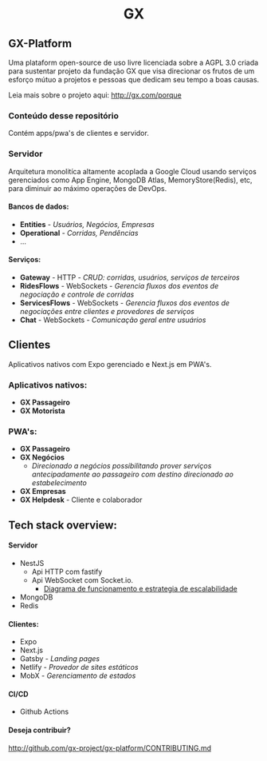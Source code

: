 <center>
  <h1>GX</h1>
</center>

## GX-Platform

Uma plataform open-source de uso livre licenciada sobre a AGPL 3.0 criada para sustentar projeto da fundação GX que visa direcionar os frutos de um esforço mútuo a projetos e pessoas que dedicam seu tempo a boas causas.

Leia mais sobre o projeto aqui: http://gx.com/porque

### Conteúdo desse repositório

Contém apps/pwa's de clientes e servidor.

### Servidor

Arquitetura monolitíca altamente acoplada a Google Cloud usando serviços gerenciados como App Engine, MongoDB Atlas, MemoryStore(Redis), etc, para diminuir ao máximo operações de DevOps.

#### Bancos de dados:

- **Entities** - _Usuários, Negócios, Empresas_
- **Operational** - _Corridas, Pendências_
- ...

#### Serviços:

- **Gateway** - HTTP - _CRUD: corridas, usuários, serviços de terceiros_
- **RidesFlows** - WebSockets - _Gerencia fluxos dos eventos de negociação e controle de corridas_
- **ServicesFlows** - WebSockets - _Gerencia fluxos dos eventos de negociações entre clientes e provedores de serviços_
- **Chat** - WebSockets - _Comunicação geral entre usuários_

## Clientes

Aplicativos nativos com Expo gerenciado e Next.js em PWA's.

### Aplicativos nativos:

- **GX Passageiro**
- **GX Motorista**

### PWA's:

- **GX Passageiro**
- **GX Negócios**
  - _Direcionado a negócios possibilitando prover serviços antecipadamente ao passageiro com destino direcionado ao estabelecimento_
- **GX Empresas**
- **GX Helpdesk** - Cliente e colaborador

## Tech stack overview:

#### Servidor

- NestJS
  - Api HTTP com fastify
  - Api WebSocket com Socket.io.
    - [Diagrama de funcionamento e estrategia de escalabilidade](http://figma.com)
- MongoDB
- Redis

#### Clientes:

- Expo
- Next.js
- Gatsby - _Landing pages_
- Netlify - _Provedor de sites estáticos_
- MobX - _Gerenciamento de estados_

#### CI/CD

- Github Actions

#### Deseja contribuir?

http://github.com/gx-project/gx-platform/CONTRIBUTING.md
